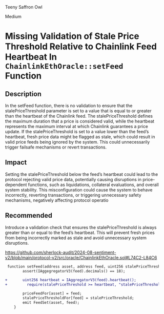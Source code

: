 Teeny Saffron Owl

Medium

# Missing Validation of Stale Price Threshold Relative to Chainlink Feed Heartbeat In `ChainlinkEthOracle::setFeed` Function

## Description
In the setFeed function, there is no validation to ensure that the stalePriceThreshold parameter is set to a value that is equal to or greater than the heartbeat of the Chainlink feed. The stalePriceThreshold defines the maximum duration that a price is considered valid, while the heartbeat represents the maximum interval at which Chainlink guarantees a price update. If the stalePriceThreshold is set to a value lower than the feed’s heartbeat, fresh price data might be flagged as stale, which could result in valid price feeds being ignored by the system. This could unnecessarily trigger failsafe mechanisms or revert transactions.

## Impact
Setting the stalePriceThreshold below the feed’s heartbeat could lead to the protocol rejecting valid price data, potentially causing disruptions in price-dependent functions, such as liquidations, collateral evaluations, and overall system stability. This misconfiguration could cause the system to behave incorrectly, reverting transactions, or triggering unnecessary safety mechanisms, negatively affecting protocol operatio


## Recommended 
 Introduce a validation check that ensures the stalePriceThreshold is always greater than or equal to the feed’s heartbeat. This will prevent fresh prices from being incorrectly marked as stale and avoid unnecessary system disruptions.

https://github.com/sherlock-audit/2024-08-sentiment-v2/blob/main/protocol-v2/src/oracle/ChainlinkEthOracle.sol#L74C2-L84C6
```diff
 function setFeed(address asset, address feed, uint256 stalePriceThreshold) external onlyOwner {
        assert(IAggegregatorV3(feed).decimals() == 18);
     
+       uint256 heartbeat = IAggregatorV3(feed).heartbeat(); 
+         require(stalePriceThreshold >= heartbeat, "stalePriceThreshold    must be >= feed's heartbeat");

        priceFeedFor[asset] = feed;
        stalePriceThresholdFor[feed] = stalePriceThreshold;
        emit FeedSet(asset, feed);
    }

```